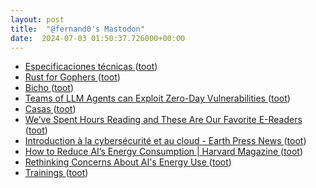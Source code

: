 ```yaml
---
layout: post
title:  "@fernand0's Mastodon"
date:  2024-07-03 01:50:37.726000+00:00
---
```

*  [Especificaciones técnicas ](https://digital.gob.es/especificaciones_tecnicas.htm) ([toot](https://mastodon.social/@fernand0/112720048142626149))
*  [Rust for Gophers ](https://packagemain.tech/p/rust-for-gopher) ([toot](https://mastodon.social/@fernand0/112718131157796103))
*  [Bicho ](https://avecesunafoto.wordpress.com/2024/07/02/bicho-5) ([toot](https://mastodon.social/@fernand0/112718072647149730))
*  [Teams of LLM Agents can Exploit Zero-Day Vulnerabilities ](https://arxiv.org/html/2406.01637v) ([toot](https://mastodon.social/@fernand0/112717865195800732))
*  [Casas ](https://www.flickr.com/photos/fernand0/53794558826) ([toot](https://mastodon.social/@fernand0/112717644405198529))
*  [We’ve Spent Hours Reading and These Are Our Favorite E-Readers ](https://www.wired.com/gallery/best-ereaders) ([toot](https://mastodon.social/@fernand0/112717527368124194))
*  [Introduction à la cybersécurité et au cloud - Earth Press News ](https://earthpressnews.com/fr/introduction-a-la-cybersecurite-et-au-cloud) ([toot](https://mastodon.social/@fernand0/112717304696037821))
*  [How to Reduce AI’s Energy Consumption \| Harvard Magazine ](https://www.harvardmagazine.com/2024/03/scaling-artificial-intelligenc) ([toot](https://mastodon.social/@fernand0/112716725908904079))
*  [Rethinking Concerns About AI's Energy Use ](https://datainnovation.org/2024/01/rethinking-concerns-about-ais-energy-use) ([toot](https://mastodon.social/@fernand0/112716480519824684))
*  [Trainings ](https://www.dfn-cert.de/summary/trainings) ([toot](https://mastodon.social/@fernand0/112716247953176933))
